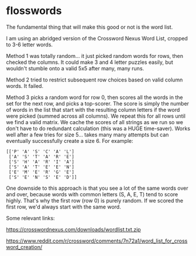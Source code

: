 # flosswords

The fundamental thing that will make this good or not is the word list. 

I am using an abridged version of the Crossword Nexus Word List, cropped to 3-6 letter words. 

Method 1 was totally random... it just picked random words for rows, then checked the columns. It could make 3 and 4 letter puzzles easily, but wouldn't stumble onto a valid 5x5 after many, many runs.

Method 2 tried to restrict subsequent row choices based on valid column words. It failed.

Method 3 picks a random word for row 0, then scores all the words in the set for the next row, and picks a top-scorer. The score is simply the number of words in the list that start with the resulting column letters if the word were picked (summed across all columns). We repeat this for all rows until we find a valid matrix. We cache the scores of all strings as we run so we don't have to do redundant calculation (this was a HUGE time-saver). Works well after a few tries for size 5... takes many many attempts but can eventually successfully create a size 6. For example:

```
[['P' 'A' 'S' 'C' 'A' 'L']
 ['A' 'S' 'T' 'A' 'R' 'E']
 ['S' 'H' 'A' 'R' 'I' 'A']
 ['S' 'A' 'T' 'E' 'E' 'N']
 ['E' 'M' 'E' 'R' 'G' 'E']
 ['S' 'E' 'N' 'S' 'E' 'D']]
```

One downside to this approach is that you see a lot of the same words over and over, because words with common letters (S, A, E, T) tend to score highly. That's why the first row (row 0) is purely random. If we scored the first row, we'd always start with the same word.

Some relevant links:

https://crosswordnexus.com/downloads/wordlist.txt.zip

https://www.reddit.com/r/crossword/comments/7n72a1/word_list_for_crossword_creation/
